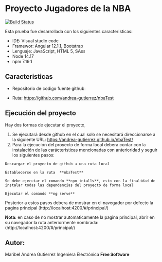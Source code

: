 # Proyecto Jugadores  de la NBA


[![Build Status](https://travis-ci.org/joemccann/dillinger.svg?branch=master)](https://travis-ci.org/joemccann/dillinger)

Esta prueba fue desarrollada  con los siguientes caracteristicas:

- IDE: Visual studio code
- Framewor: Angular 12.1.1, Bootstrap
- Lenguaje: JavaScript, HTML 5, SAss
- Node 14.17
- npm 7.19.1

## Caracteristicas
- Repositorio de codigo fuente github: 
* Ruta: https://github.com/andrea-gutierrez/nbaTest


## Ejecución del proyecto

Hay dos formas de ejecutar el proyecto,
1) Se ejecutará desde github en el cual solo se necesitará direccionarse a la siguiente URL: https://andrea-gutierrez.github.io/nbaTest/
2) Para la ejecución del proyecto de forma local debera contar con la instalación de las carácteristicas mencionadas con anterioridad y seguir los siguientes pasos:      
```
Descargar el proyecto de github a una ruta local
```
```
Establecerse en la ruta  **nbaTest**
```
```
Se debe ejecutar el comando **npm intalls**, esto con la finalidad de instalar todas las dependencias del proyecto de forma local
```
```
Ejecutar el comando **ng serve**
```

Posterior a estos pasos  debera de mostrar en el navegador por defecto  la pagina principal (http://localhost:4200/#/principal/)

**Nota:**  en caso de no mostrar  automaticamente la pagina principal, abrir en su navegador la ruta anteriormente nombrada: (http://localhost:4200/#/principal/)

## Autor:
Maribel Andrea Gutierrez 
Ingeniera Electrónica
**Free Software**
